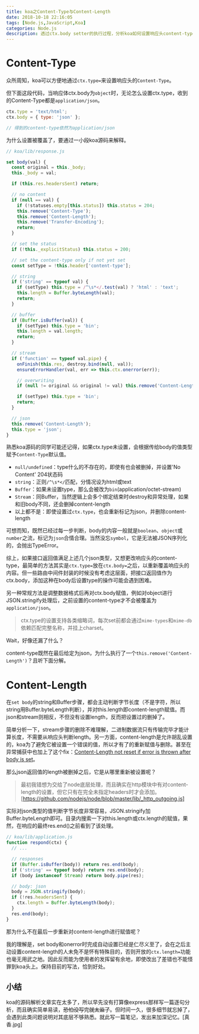 ```yaml
---
title: koa之Content-Type与Content-Length
date: 2018-10-18 22:16:05
tags: [Node.js,JavaScript,Koa]
categories: Node.js
description: 透过ctx.body setter的执行过程，分析koa如何设置响应头content-type和content-length，以及一些注意事项。
---
```


# Content-Type
众所周知，koa可以方便地通过`ctx.type=`来设置响应头的`Content-Type`。

但下面这段代码，当响应体ctx.body为`object`时，无论怎么设置ctx.type，收到的Content-Type都是`application/json`。

```js
ctx.type = 'text/html';
ctx.body = { type: 'json' };

// 得到的content-type依然为application/json
```

为什么设置被覆盖了，要通过一小段koa源码来解释。

```js
// koa/lib/response.js

set body(val) {
  const original = this._body;
  this._body = val;

  if (this.res.headersSent) return;

  // no content
  if (null == val) {
    if (!statuses.empty[this.status]) this.status = 204;
    this.remove('Content-Type');
    this.remove('Content-Length');
    this.remove('Transfer-Encoding');
    return;
  }

  // set the status
  if (!this._explicitStatus) this.status = 200;

  // set the content-type only if not yet set
  const setType = !this.header['content-type'];

  // string
  if ('string' == typeof val) {
    if (setType) this.type = /^\s*</.test(val) ? 'html' : 'text';
    this.length = Buffer.byteLength(val);
    return;
  }

  // buffer
  if (Buffer.isBuffer(val)) {
    if (setType) this.type = 'bin';
    this.length = val.length;
    return;
  }

  // stream
  if ('function' == typeof val.pipe) {
    onFinish(this.res, destroy.bind(null, val));
    ensureErrorHandler(val, err => this.ctx.onerror(err));

    // overwriting
    if (null != original && original != val) this.remove('Content-Length');

    if (setType) this.type = 'bin';
    return;
  }

  // json
  this.remove('Content-Length');
  this.type = 'json';
}
```
熟悉koa源码的同学可能还记得，如果ctx.type未设置，会根据传给body的值类型赋予`Content-Type`默认值。

- `null/undefined`：type什么的不存在的，即使有也会被删掉，并设置'No Content' 204状态码
- `string`：正则`/^\s*</`匹配，分情况设为html或text
- `Buffer`：如果未设置type，那么会被改为`bin`(application/octet-stream)
- `Stream`：同Buffer，当然逻辑上会多个绑定结束时destroy和异常处理，如果和旧body不同，还会删掉content-length
- 以上都不是：即使设置过`ctx.type`，也会重新标记为json，并删除content-length

可想而知，既然已经过每一步判断，body的内容一般就是`boolean`、`object`或`number`之流，标记为`json`合情合理。当然没忘`symbol`，它是无法被JSON序列化的，会抛出TypeError。

综上，如果接口返回值满足上述几个json类型，又想更改响应头的content-type，最简单的方法其实是`ctx.type=`放在`ctx.body=`之后，以重新覆盖响应头的内容。但一些路由中间件封装的时候没有考虑这层面，把接口返回值作为ctx.body，添加这种在body后设置type的操作可能会遇到困难。

另一种常规方法是调整数据格式后再对ctx.body赋值，例如对object进行JSON.stringify处理后，之前设置的content-type才不会被覆盖为`application/json`。

> ctx.type的设置支持各类缩略词，每次set前都会通过`mime-types`和`mime-db`依赖匹配完整名称，并挂上charset。

Wait，好像还漏了什么？

content-type既然在最后给定为json，为什么执行了一个`this.remove('Content-Length')`？且听下面分解。

# Content-Length

在`set body`的string和Buffer步骤，都会主动判断字节长度（不是字符，所以string用Buffer.byteLength判断），并对this.length即content-length赋值。而json和stream则相反，不但没有设置length，反而把设置过的删掉了。

简单分析一下，stream步骤的删除不难理解，二进制数据流只有传输完毕才能计算长度，不需要从响应头判断length。另一方面，content-length是允许胡乱设置的，koa为了避免它被设置一个错误的值，所以才有了的重新赋值与删除。甚至在异常捕获中也加上了这个fix：[Content-Length not reset if error is thrown after body is set](https://github.com/koajs/koa/issues/199)。

那么json返回值的length被删掉之后，它是从哪里重新被设置呢？

> 最初我错想为交给了node底层处理，而且确实在http模块中有对content-length的设置，但它只有在完全未指定headers时才会添加。[https://github.com/nodejs/node/blob/master/lib/_http_outgoing.js]

实际对json类型的值判断字节长度非常容易，JSON.stringify加Buffer.byteLength即可。目录内搜索一下对this.length或ctx.length的赋值，果然，在响应的最终res.end()之前看到了该处理。
```js
// koa/lib/application.js
function respond(ctx) {
  // ...

  // responses
  if (Buffer.isBuffer(body)) return res.end(body);
  if ('string' == typeof body) return res.end(body);
  if (body instanceof Stream) return body.pipe(res);

  // body: json
  body = JSON.stringify(body);
  if (!res.headersSent) {
    ctx.length = Buffer.byteLength(body);
  }
  res.end(body);
}
```
那为什么不在最后一步重新对content-length进行赋值呢？

我的理解是，set body和onerror时完成自动设置已经是仁尽义至了，会在之后主动设置content-length的人未免不是怀有特殊目的，否则开放的`ctx.length=`功能也毫无用武之地。因此反而能为使用者的发挥留有余地，即使改出了差错也不能怪罪到koa头上。保持目前的写法，恰到好处。

## 小结
koa的源码解析文章实在太多了，所以早先没有打算像express那样写一篇逐句分析，而且确实简单易读，~~恐怕没写完就太监了~~。但时间一久，很多细节就忘掉了，会遇到此类问题说明对其底层不够熟悉。就此写一篇笔记，发出来加深记忆。[真香.jpg]
